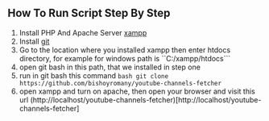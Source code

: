 ## How To Run Script Step By Step

1. Install PHP And Apache Server [xampp](https://www.apachefriends.org/download.html)
2. Install [git](https://www.apachefriends.org/download.html)
3. Go to the location where you installed xampp then enter htdocs directory, for example for windows path is ``C:/xampp/htdocs```
4. open git bash in this path, that we installed in step one
5. run in git bash this command ```bash git clone https://github.com/bishoyromany/youtube-channels-fetcher ```
6. open xampp and turn on apache, then open your browser and visit this url (http://localhost/youtube-channels-fetcher)[http://localhost/youtube-channels-fetcher]
